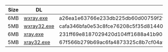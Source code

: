 |    Size   |     DL  | sha512sum |
|  ---  |  ---  |  ---  |
| 6MB | [wxray.exe](https://cdn.jsdelivr.net/gh/googleians/Xray-core@main/wxray.exe) | a26ea1e63766e233db225db60d00759f2f74e5d20d8502d7cd716ca704cac21cbcea312a5d8b2beabc2e378bf5c1316d93f29651ee117617aaf62fa637313535 |
| 5MB | [wxray32.exe](https://cdn.jsdelivr.net/gh/googleians/Xray-core@main/wxray32.exe) | cafa346bfa0e53c8fce76208c5f35d81440b688fbe056661f09cda9ca7c8a3ba48ef868ca7cdaa54a0b8c515f399067cfabe7f876822436eb51748b70050bd83 |
| 6MB | [xray.exe](https://cdn.jsdelivr.net/gh/googleians/Xray-core@main/xray.exe) | 231ff69e8187029420d104ff1688a41b9044ac5ed22bf414c40ffc1aa69516db3f7fc6666f1df0f2b9e75ed9ae51e09b103a17447937e28b95bb9dfcc35fa3cd |
| 5MB | [xray32.exe](https://cdn.jsdelivr.net/gh/googleians/Xray-core@main/xray32.exe) | 67f566b279b69ac6fa4873325c8b7cf04a9777ceb209fe3e45b906b40957cbaf90699ed35837ce1d81696baf590967d2a85f961f3ac9a228b5b18b71d0c7c125 |
